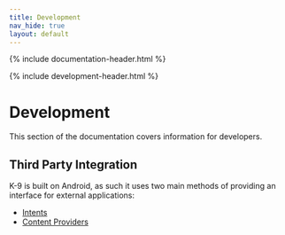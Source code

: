 ```yaml
---
title: Development 
nav_hide: true
layout: default
---
```


{% include documentation-header.html %}

{% include development-header.html %}

# Development

This section of the documentation covers information for developers.

## Third Party Integration

K-9 is built on Android, as such it uses two main methods of providing an interface for external applications:

* [Intents](/documentation/development/intents.html)
* [Content Providers](/documentation/development/contentProviders.html)
